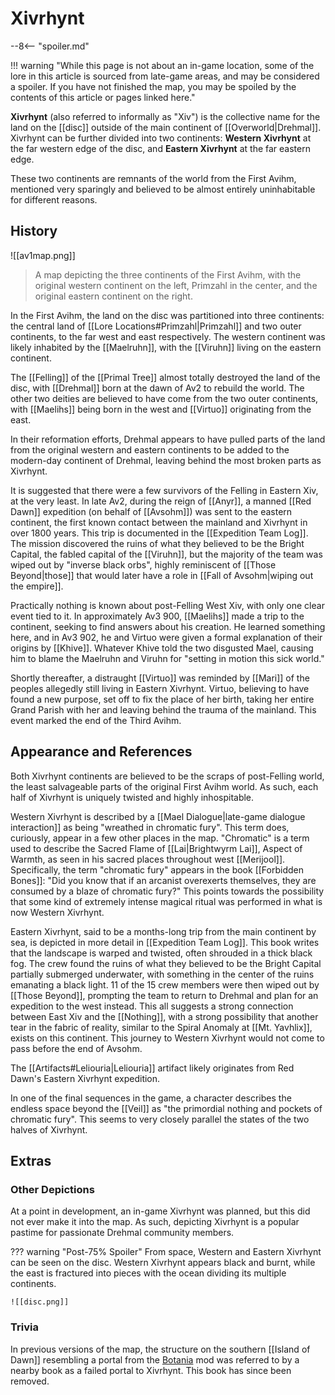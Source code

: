 # Xivrhynt

--8<-- "spoiler.md"

!!! warning "While this page is not about an in-game location, some of the lore in this article is sourced from late-game areas, and may be considered a spoiler. If you have not finished the map, you may be spoiled by the contents of this article or pages linked here."

**Xivrhynt** (also referred to informally as "Xiv") is the collective name for the land on the [[disc]] outside of the main continent of [[Overworld|Drehmal]]. Xivrhynt can be further divided into two continents: **Western Xivrhynt** at the far western edge of the disc, and **Eastern Xivrhynt** at the far eastern edge.

These two continents are remnants of the world from the First Avihm, mentioned very sparingly and believed to be almost entirely uninhabitable for different reasons.

## History

![[av1map.png]]
> A map depicting the three continents of the First Avihm, with the original western continent on the left, Primzahl in the center, and the original eastern continent on the right.

In the First Avihm, the land on the disc was partitioned into three continents: the central land of [[Lore Locations#Primzahl|Primzahl]] and two outer continents, to the far west and east respectively. The western continent was likely inhabited by the [[Maelruhn]], with the [[Viruhn]] living on the eastern continent.

The [[Felling]] of the [[Primal Tree]] almost totally destroyed the land of the disc, with [[Drehmal]] born at the dawn of Av2 to rebuild the world. The other two deities are believed to have come from the two outer continents, with [[Maelihs]] being born in the west and [[Virtuo]] originating from the east. 

In their reformation efforts, Drehmal appears to have pulled parts of the land from the original western and eastern continents to be added to the modern-day continent of Drehmal, leaving behind the most broken parts as Xivrhynt.

It is suggested that there were a few survivors of the Felling in Eastern Xiv, at the very least. In late Av2, during the reign of [[Anyr]], a manned [[Red Dawn]] expedition (on behalf of [[Avsohm]]) was sent to the eastern continent, the first known contact between the mainland and Xivrhynt in over 1800 years. This trip is documented in the [[Expedition Team Log]]. The mission discovered the ruins of what they believed to be the Bright Capital, the fabled capital of the [[Viruhn]], but the majority of the team was wiped out by "inverse black orbs", highly reminiscent of [[Those Beyond|those]] that would later have a role in [[Fall of Avsohm|wiping out the empire]].

Practically nothing is known about post-Felling West Xiv, with only one clear event tied to it. In approximately Av3 900, [[Maelihs]] made a trip to the continent, seeking to find answers about his creation. He learned something here, and in Av3 902, he and Virtuo were given a formal explanation of their origins by [[Khive]]. Whatever Khive told the two disgusted Mael, causing him to blame the Maelruhn and Viruhn for "setting in motion this sick world."

Shortly thereafter, a distraught [[Virtuo]] was reminded by [[Mari]] of the peoples allegedly still living in Eastern Xivrhynt. Virtuo, believing to have found a new purpose, set off to fix the place of her birth, taking her entire Grand Parish with her and leaving behind the trauma of the mainland. This event marked the end of the Third Avihm.

## Appearance and References

Both Xivrhynt continents are believed to be the scraps of post-Felling world, the least salvageable parts of the original First Avihm world. As such, each half of Xivrhynt is uniquely twisted and highly inhospitable.

Western Xivrhynt is described by a [[Mael Dialogue|late-game dialogue interaction]] as being "wreathed in chromatic fury". This term does, curiously, appear in a few other places in the map. "Chromatic" is a term used to describe the Sacred Flame of [[Lai|Brightwyrm Lai]], Aspect of Warmth, as seen in his sacred places throughout west [[Merijool]]. Specifically, the term "chromatic fury" appears in the book [[Forbidden Bones]]: "Did you know that if an arcanist overexerts themselves, they are consumed by a blaze of chromatic fury?" This points towards the possibility that some kind of extremely intense magical ritual was performed in what is now Western Xivrhynt.

Eastern Xivrhynt, said to be a months-long trip from the main continent by sea, is depicted in more detail in [[Expedition Team Log]]. This book writes that the landscape is warped and twisted, often shrouded in a thick black fog. The crew found the ruins of what they believed to be the Bright Capital partially submerged underwater, with something in the center of the ruins emanating a black light. 11 of the 15 crew members were then wiped out by [[Those Beyond]], prompting the team to return to Drehmal and plan for an expedition to the west instead. This all suggests a strong connection between East Xiv and the [[Nothing]], with a strong possibility that another tear in the fabric of reality, similar to the Spiral Anomaly at [[Mt. Yavhlix]], exists on this continent. This journey to Western Xivrhynt would not come to pass before the end of Avsohm. 

The [[Artifacts#Leliouria|Leliouria]] artifact likely originates from Red Dawn's Eastern Xivrhynt expedition.

In one of the final sequences in the game, a character describes the endless space beyond the [[Veil]] as "the primordial nothing and pockets of chromatic fury". This seems to very closely parallel the states of the two halves of Xivrhynt.

## Extras

### Other Depictions

At a point in development, an in-game Xivrhynt was planned, but this did not ever make it into the map. As such, depicting Xivrhynt is a popular pastime for passionate Drehmal community members.

??? warning "Post-75% Spoiler"
    From space, Western and Eastern Xivrhynt can be seen on the disc. Western Xivrhynt appears black and burnt, while the east is fractured into pieces with the ocean dividing its multiple continents.

    ![[disc.png]]

### Trivia

In previous versions of the map, the structure on the southern [[Island of Dawn]] resembling a portal from the [Botania](https://botaniamod.net/index.html) mod was referred to by a nearby book as a failed portal to Xivrhynt. This book has since been removed.
